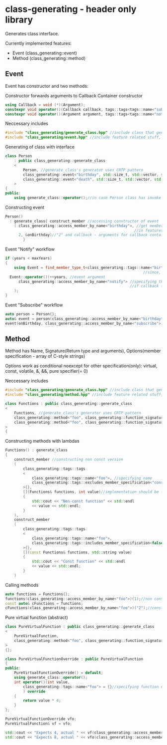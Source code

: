 # class-generating - header only library

Generates class interface.

Currently implemented features:
  * Event (class_generating::event)
  * Method (class_generating::method)
  
  
## Event

Event has constructor and two methods:

Constructor forwards arguments to Callback Container constructor

``` C++
using Callback = void (*)(Argument);
constexpr void operator()(Callback callback, tags::tags<tags::name<"subscribe">> = {})
constexpr void operator()(Argument argument, tags::tags<tags::name<"notify">> = {}) const
```

Neccessary includes
``` C++
#include "class_generating/generate_class.hpp" //include class that generates interface from feature's template
#include "class_generating/event.hpp" //include feature related stuff, like template
```

Generating of class with interface
 
``` C++
class Person
	: public class_generating::generate_class
	<
		Person, //generate_class's generator uses CRTP pattern 
		class_generating::event<"birthday", std::size_t, std::vector, std::back_insert_iterator>, //event named "birthday"
		class_generating::event<"death", std::size_t, std::vector, std::back_insert_iterator> //event named "death"
	>
{
public:
	using generate_class::operator();//in case Person class has invoke operator
```

Constructing event
``` C++
Person() 
  : generate_class{ construct_member //accessing constructor of event
    ( class_generating::access_member_by_name<"birthday">, //get member(in this case event) by name,
                                                          //in features like "method" we may use other tags to resolve ambiguity
      2, &onBirthday)//"2" and callback - arguments for callback container(in this case std::vector)
		}
```
  
Event "Notify" workflow
``` C++
if (years < maxYears)
{
	using Event = find_member_type_t<class_generating::tags::name<"birthday">>;//getting type of generated event by name,
                                                              //since, we are inherited from it we accessing it method using type
  Event::operator()(++years, //event argument
      class_generating::access_member_by_name<"notify"> //specifying that it should be notify
                                                        //if callback type is different from argument specifying is not required
    );
}
```
 
Event "Subscribe" workflow
``` C++
auto person = Person{};
auto& event = person(class_generating::access_member_by_name<"birthday">);//geting person event by invoke operator
event(onBirthday, class_generating::access_member_by_name<"subscribe">);//subscribe on event with "onBirthday" callback
```


## Method

Method has Name, Signature(Return type and arguments), Options(member specification - array of C-style strings)

Options work as conditional noexcept for other specification(only): virtual, const, volatile, &, &&, pure specifier(= 0)

Neccessary includes
``` C++
#include "class_generating/generate_class.hpp" //include class that generates interface from feature's template
#include "class_generating/method.hpp" //include feature related stuff, like template
```

``` C++
class Functions : public class_generating::generate_class
<
	Functions, //generate_class's generator uses CRTP pattern 
	class_generating::method<"foo", class_generating::function_signature<void, int>, class_generating::method_options<>>, //method foo
	class_generating::method<"foo", class_generating::function_signature<void, std::string>, class_generating::method_options<"const">> //const version of "foo"
>
{
```

Constructing methods with lambdas
``` C++
Functions() : generate_class
{
	construct_member //constructing non const version
	(
		class_generating::tags::tags
		<
			class_generating::tags::name<"foo">, //specifying name
			class_generating::tags::excludes_member_specification<"const"> //specifying non-const 
		>{},
		[](Functions& functions, int value)//implementation should be function pointer or lambda with no lambda-capture
		{ 
			std::cout << "Non-const function" << std::endl
			<< value << std::endl;
		}
	),
	construct_member
	(
		class_generating::tags::tags
		<
			class_generating::tags::name<"foo">,
			class_generating::tags::includes_member_specification<false, "const"> //specifying const
		>{},
		[](const Functions& functions, std::string value) 
		{ 
			std::cout << "Const function" << std::endl
			<< value << std::endl;
		}
	)
```

Calling methods
``` C++
auto functions = Functions{};
functions(class_generating::access_member_by_name<"foo">)(1);//non const will be called
const auto& cFunctions = functions;
cFunctions(class_generating::access_member_by_name<"foo">)("2");//const will be called
```

Pure virtual function (abstract)

``` C++
class PureVirtualFunction : public class_generating::generate_class
<
	PureVirtualFunction,
	class_generating::method<"foo", class_generating::function_signature<int, int>, class_generating::method_options<"virtual", "= 0">>
>
{};

class PureVirtualFunctionOverride : public PureVirtualFunction
{
public:
	PureVirtualFunctionOverride() = default;
	using generate_class::operator();
	int operator()(int value, 
		class_generating::tags::name<"foo"> = {}//specifying function name to override
		) override 
	{
		return value * 4;
	}
};

PureVirtualFunctionOverride vfo;
PureVirtualFunction& vf = vfo;

std::cout << "Expects 4, actual " << vf(class_generating::access_member_by_name<"foo">)(1) << std::endl;
std::cout << "Expects 8, actual " << vfo(class_generating::access_member_by_name<"foo">)(2) << std::endl;
```

